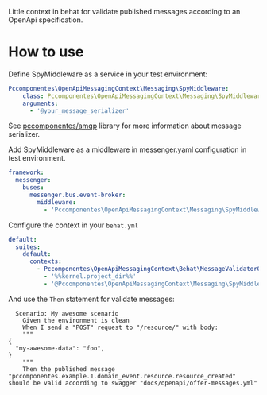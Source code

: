 Little context in behat for validate published messages according to an OpenApi specification.

# How to use

Define SpyMiddleware as a service in your test environment:

```yaml
Pccomponentes\OpenApiMessagingContext\Messaging\SpyMiddleware:
    class: Pccomponentes\OpenApiMessagingContext\Messaging\SpyMiddleware
    arguments:
      - '@your_message_serializer'
```

See [pccomponentes/amqp](https://github.com/PcComponentes/amqp) library for more information about message serializer.

Add SpyMiddleware as a middleware in messenger.yaml configuration in test environment.

```yaml
framework:
  messenger:
    buses:
      messenger.bus.event-broker:
        middleware:
          - 'Pccomponentes\OpenApiMessagingContext\Messaging\SpyMiddleware'
```

Configure the context in your `behat.yml`

```yaml
default:
  suites:
    default:
      contexts:
        - Pccomponentes\OpenApiMessagingContext\Behat\MessageValidatorOpenApiContext:
          - '%%kernel.project_dir%%'
          - '@Pccomponentes\OpenApiMessagingContext\Messaging\SpyMiddleware'
```

And use the `Then` statement for validate messages:

```gherkin
  Scenario: My awesome scenario
    Given the environment is clean
    When I send a "POST" request to "/resource/" with body:
    """
{
  "my-awesome-data": "foo",
}
    """
    Then the published message "pccomponentes.example.1.domain_event.resource.resource_created" should be valid according to swagger "docs/openapi/offer-messages.yml"
```